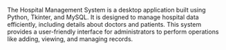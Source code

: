 The Hospital Management System is a desktop application built using Python, Tkinter, and MySQL. It is designed to manage hospital data efficiently, including details about doctors and patients. This system provides a user-friendly interface for administrators to perform operations like adding, viewing, and managing records.

